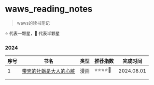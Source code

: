 # waws_reading_notes
> waws的读书笔记

:star: 代表一颗星，:star2: 代表半颗星​

### 2024

| 序号 | 书名                                                         | 类型 | 推荐指数                        | 完成时间   |
| ---- | ------------------------------------------------------------ | ---- | ------------------------------- | ---------- |
| 1    | [带壳的牡蛎是大人的心脏](./2024/2024_08/《带壳的牡蛎是大人的心脏》.md) | 漫画 | :star::star::star::star::star2: | 2024.08.01 |
|      |                                                              |      |                                 |            |
|      |                                                              |      |                                 |            |

